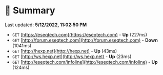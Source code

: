 # 📖 Summary
Last updated: **5/12/2022, 11:02:50 PM**

- `GET` [https://eseqtech.com](https://eseqtech.com) - **Up** (227ms)
- `GET` [http://forum.eseqtech.com](http://forum.eseqtech.com) - **Down** (1041ms)
- `GET` [http://hexp.net](http://hexp.net) - **Up** (43ms)
- `GET` [http://ws.hexp.net](http://ws.hexp.net) - **Up** (23ms)
- `GET` [http://eseqtech.com/infoline](http://eseqtech.com/infoline) - **Up** (124ms)

